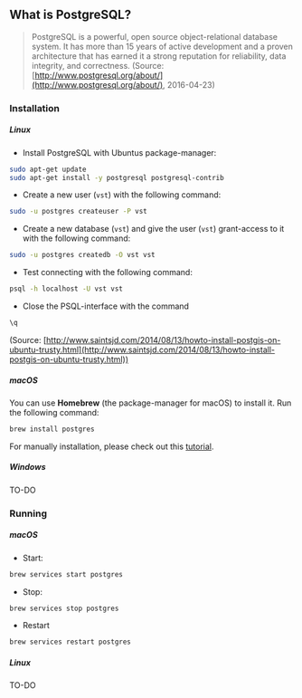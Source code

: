 ## What is PostgreSQL?

>PostgreSQL is a powerful, open source object-relational database system. It has more than 15 years of active development and a proven architecture that has earned it a strong reputation for reliability, data integrity, and correctness.
>(Source: [http://www.postgresql.org/about/](http://www.postgresql.org/about/), 2016-04-23)

### Installation

##### Linux

* Install PostgreSQL with Ubuntus package-manager:

```bash
sudo apt-get update
sudo apt-get install -y postgresql postgresql-contrib
```

* Create a new user (`vst`) with the following command:

```bash
sudo -u postgres createuser -P vst
```

* Create a new database (`vst`) and give the user (`vst`) grant-access to it with the following command:

```bash
sudo -u postgres createdb -O vst vst
```

* Test connecting with the following command:

```bash
psql -h localhost -U vst vst
```

* Close the PSQL-interface with the command

```sql
\q
```

(Source: [http://www.saintsjd.com/2014/08/13/howto-install-postgis-on-ubuntu-trusty.html](http://www.saintsjd.com/2014/08/13/howto-install-postgis-on-ubuntu-trusty.html))

##### macOS

You can use **Homebrew** (the package-manager for macOS) to install it. Run the following command:

```bash
brew install postgres
```

For manually installation, please check out this [tutorial](http://jasdeep.ca/2012/05/installing-redis-on-mac-os-x/).

##### Windows

TO-DO

### Running

##### macOS

* Start:
```bash
brew services start postgres
```

* Stop:
```bash
brew services stop postgres
```

* Restart
```bash
brew services restart postgres
```

##### Linux

TO-DO

